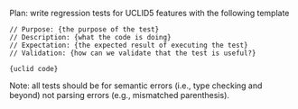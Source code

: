Plan: write regression tests for UCLID5 features with the following template

```
// Purpose: {the purpose of the test}
// Description: {what the code is doing}
// Expectation: {the expected result of executing the test}
// Validation: {how can we validate that the test is useful?}

{uclid code}
```

Note: all tests should be for semantic errors (i.e., type checking and beyond) not parsing errors (e.g., mismatched parenthesis).